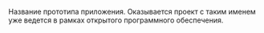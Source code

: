 Название прототипа приложения. Оказывается проект с таким именем уже ведется в рамках открытого программного обеспечения.
